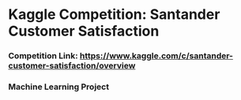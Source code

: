 # Kaggle Competition: Santander Customer Satisfaction

### Competition Link: https://www.kaggle.com/c/santander-customer-satisfaction/overview

### Machine Learning Project
